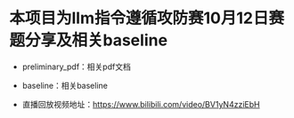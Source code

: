 # 本项目为llm指令遵循攻防赛10月12日赛题分享及相关baseline

- preliminary_pdf：相关pdf文档

- baseline：相关baseline

- 直播回放视频地址：https://www.bilibili.com/video/BV1yN4zziEbH
